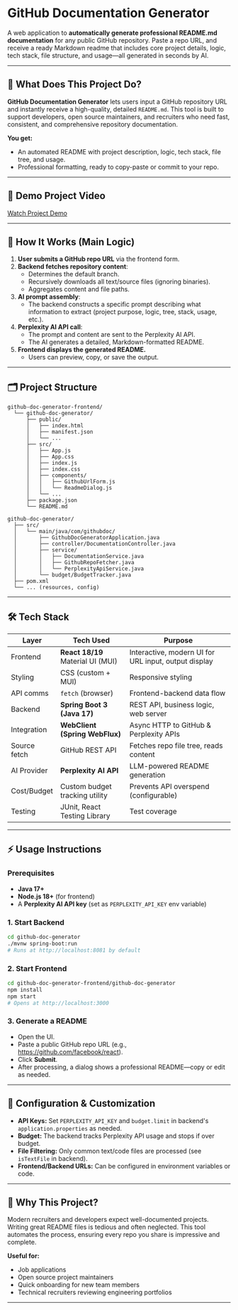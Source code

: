 # GitHub Documentation Generator

A web application to **automatically generate professional README.md documentation** for any public GitHub repository. Paste a repo URL, and receive a ready Markdown readme that includes core project details, logic, tech stack, file structure, and usage—all generated in seconds by AI.

---

## 🚀 What Does This Project Do?

**GitHub Documentation Generator** lets users input a GitHub repository URL and instantly receive a high-quality, detailed `README.md`. This tool is built to support developers, open source maintainers, and recruiters who need fast, consistent, and comprehensive repository documentation.

**You get:**
- An automated README with project description, logic, tech stack, file tree, and usage.
- Professional formatting, ready to copy-paste or commit to your repo.

---

## 🎥 Demo Project Video

[Watch Project Demo](https://www.loom.com/share/2e0619f2c92d4bd3808cdff88edb7a7f?sid=943016ea-dbcd-4c1e-a967-9b4b409ec77f)

---

## 🧠 How It Works (Main Logic)

1. **User submits a GitHub repo URL** via the frontend form.
2. **Backend fetches repository content**:
   - Determines the default branch.
   - Recursively downloads all text/source files (ignoring binaries).
   - Aggregates content and file paths.
3. **AI prompt assembly**:
   - The backend constructs a specific prompt describing what information to extract (project purpose, logic, tree, stack, usage, etc.).
4. **Perplexity AI API call**:
   - The prompt and content are sent to the Perplexity AI API.
   - The AI generates a detailed, Markdown-formatted README.
5. **Frontend displays the generated README.**
   - Users can preview, copy, or save the output.

---

## 🗂️ Project Structure

```
github-doc-generator-frontend/
  └── github-doc-generator/
      ├── public/
      │   ├── index.html
      │   ├── manifest.json
      │   └── ...
      ├── src/
      │   ├── App.js
      │   ├── App.css
      │   ├── index.js
      │   ├── index.css
      │   ├── components/
      │   │   ├── GithubUrlForm.js
      │   │   └── ReadmeDialog.js
      │   └── ...
      ├── package.json
      └── README.md

github-doc-generator/
  ├── src/
  │   └── main/java/com/githubdoc/
  │       ├── GithubDocGeneratorApplication.java
  │       ├── controller/DocumentationController.java
  │       ├── service/
  │       │   ├── DocumentationService.java
  │       │   ├── GithubRepoFetcher.java
  │       │   └── PerplexityApiService.java
  │       └── budget/BudgetTracker.java
  ├── pom.xml
  └── ... (resources, config)
```
---

## 🛠️ Tech Stack

| Layer         | Tech Used                                 | Purpose                                              |
|---------------|------------------------------------------|------------------------------------------------------|
| Frontend      | **React 18/19**<br>Material UI (MUI)     | Interactive, modern UI for URL input, output display |
| Styling       | CSS (custom + MUI)                       | Responsive styling                                   |
| API comms     | `fetch` (browser)                        | Frontend-backend data flow                           |
| Backend       | **Spring Boot 3 (Java 17)**              | REST API, business logic, web server                 |
| Integration   | **WebClient (Spring WebFlux)**           | Async HTTP to GitHub & Perplexity APIs               |
| Source fetch  | GitHub REST API                          | Fetches repo file tree, reads content                |
| AI Provider   | **Perplexity AI API**                    | LLM-powered README generation                        |
| Cost/Budget   | Custom budget tracking utility            | Prevents API overspend (configurable)                |
| Testing       | JUnit, React Testing Library             | Test coverage                                        |

---

## ⚡ Usage Instructions

### Prerequisites
- **Java 17+**
- **Node.js 18+** (for frontend)
- A **Perplexity AI API key** (set as `PERPLEXITY_API_KEY` env variable)

### 1. Start Backend

```bash
cd github-doc-generator
./mvnw spring-boot:run
# Runs at http://localhost:8081 by default
```

### 2. Start Frontend

```bash
cd github-doc-generator-frontend/github-doc-generator
npm install
npm start
# Opens at http://localhost:3000
```

### 3. Generate a README

- Open the UI.
- Paste a public GitHub repo URL (e.g., https://github.com/facebook/react).
- Click **Submit**.
- After processing, a dialog shows a professional README—copy or edit as needed.

---

## 📝 Configuration & Customization

- **API Keys:** Set `PERPLEXITY_API_KEY` and `budget.limit` in backend's `application.properties` as needed.
- **Budget:** The backend tracks Perplexity API usage and stops if over budget.
- **File Filtering:** Only common text/code files are processed (see `isTextFile` in backend).
- **Frontend/Backend URLs:** Can be configured in environment variables or code.

---

## 📣 Why This Project?

Modern recruiters and developers expect well-documented projects. Writing great README files is tedious and often neglected. This tool automates the process, ensuring every repo you share is impressive and complete.

**Useful for:**
- Job applications
- Open source project maintainers
- Quick onboarding for new team members
- Technical recruiters reviewing engineering portfolios

---
